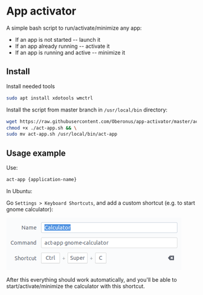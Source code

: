# App activator

A simple bash script to run/activate/minimize any app:

- If an app is not started -- launch it
- If an app already running -- activate it
- If an app is running and active -- minimize it

## Install

Install needed tools

```bash
sudo apt install xdotools wmctrl 
```

Install the script from master branch in `/usr/local/bin` directory:

```bash
wget https://raw.githubusercontent.com/Oberonus/app-activator/master/act-app.sh && \
chmod +x ./act-app.sh && \
sudo mv act-app.sh /usr/local/bin/act-app
```

## Usage example

Use:

```bash
act-app {application-name}
```

In Ubuntu:

Go `Settings > Keyboard Shortcuts`, and add a custom shortcut (e.g. to start gnome calculator):

![calc-shortcut](example-shortcut-calc.png)

After this everything should work automatically, and you'll be able to start/activate/minimize the calculator with this
shortcut. 
